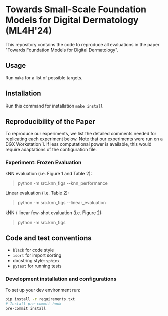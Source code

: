 # Towards Small-Scale Foundation Models for Digital Dermatology (ML4H'24)
This repository contains the code to reproduce all evaluations in the paper "Towards Foundation Models for Digital Dermatology".

## Usage
Run `make` for a list of possible targets.

## Installation
Run this command for installation
`make install`

## Reproducibility of the Paper
To reproduce our experiments, we list the detailed comments needed for replicating each experiment below.
Note that our experiments were run on a DGX Workstation 1.
If less computational power is available, this would require adaptations of the configuration file.

### Experiment: Frozen Evaluation

kNN evaluation (i.e. Figure 1 and Table 2):
> python -m src.knn_figs --knn_performance

Linear evaluation (i.e. Table 2):
> python -m src.knn_figs --linear_evaluation

kNN / linear few-shot evaluation (i.e. Figure 2):
> python -m src.knn_figs

## Code and test conventions
- `black` for code style
- `isort` for import sorting
- docstring style: `sphinx`
- `pytest` for running tests

### Development installation and configurations
To set up your dev environment run:
```bash
pip install -r requirements.txt
# Install pre-commit hook
pre-commit install
```
